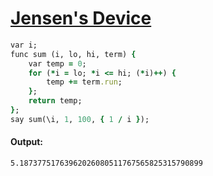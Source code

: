 [1]: http://rosettacode.org/wiki/Jensen's_Device

# [Jensen's Device][1]

```ruby
var i;
func sum (i, lo, hi, term) {
    var temp = 0;
    for (*i = lo; *i <= hi; (*i)++) {
        temp += term.run;
    };
    return temp;
};
say sum(\i, 1, 100, { 1 / i });
```

#### Output:
```
5.18737751763962026080511767565825315790899
```